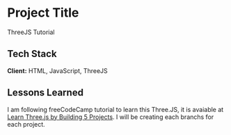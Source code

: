 # Project Title

ThreeJS Tutorial

## Tech Stack

**Client:** HTML, JavaScript, ThreeJS

## Lessons Learned

I am following freeCodeCamp tutorial to learn this Three.JS, it is avaiable at [Learn Three.js by Building 5 Projects](https://www.youtube.com/watch?v=UMqNHi1GDAE). I will be creating each branchs for each project.
